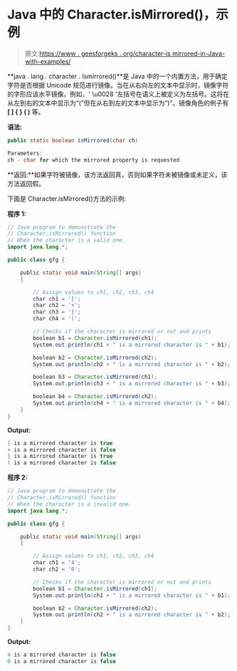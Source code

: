 # Java 中的 Character.isMirrored()，示例

> 原文:[https://www . geesforgeks . org/character-is mirrored-in-Java-with-examples/](https://www.geeksforgeeks.org/character-ismirrored-in-java-with-examples/)

**java . lang . character . Ismirrored()**是 Java 中的一个内置方法，用于确定字符是否根据 Unicode 规范进行镜像。当在从右向左的文本中显示时，镜像字符的字形应该水平镜像。例如，' \u0028 '左括号在语义上被定义为左括号。这将在从左到右的文本中显示为“(”但在从右到左的文本中显示为“)”。镜像角色的例子有 **[ ] { } ( )** 等。

**语法:**

```java
public static boolean isMirrored(char ch)

Parameters: 
ch - char for which the mirrored property is requested

```

**返回:**如果字符被镜像，该方法返回真，否则如果字符未被镜像或未定义，该方法返回假。

下面是 Character.isMirrored()方法的示例:

**程序 1:**

```java
// Java program to demonstrate the
// Character.isMirrored() function
// When the character is a valid one.
import java.lang.*;

public class gfg {

    public static void main(String[] args)
    {

        // Assign values to ch1, ch2, ch3, ch4
        char ch1 = '[';
        char ch2 = '+';
        char ch3 = '}';
        char ch4 = '(';

        // Checks if the character is mirrored or not and prints
        boolean b1 = Character.isMirrored(ch1);
        System.out.println(ch1 + " is a mirrored character is " + b1);

        boolean b2 = Character.isMirrored(ch2);
        System.out.println(ch2 + " is a mirrored character is " + b2);

        boolean b3 = Character.isMirrored(ch1);
        System.out.println(ch3 + " is a mirrored character is " + b3);

        boolean b4 = Character.isMirrored(ch2);
        System.out.println(ch4 + " is a mirrored character is " + b4);
    }
}
```

**Output:**

```java
[ is a mirrored character is true
+ is a mirrored character is false
} is a mirrored character is true
( is a mirrored character is false

```

**程序 2:**

```java
// Java program to demonstrate the
// Character.isMirrored() function
// When the character is a invalid one.
import java.lang.*;

public class gfg {

    public static void main(String[] args)
    {

        // Assign values to ch1, ch2, ch3, ch4
        char ch1 = '4';
        char ch2 = '0';

        // Checks if the character is mirrored or not and prints
        boolean b1 = Character.isMirrored(ch1);
        System.out.println(ch1 + " is a mirrored character is " + b1);

        boolean b2 = Character.isMirrored(ch2);
        System.out.println(ch2 + " is a mirrored character is " + b2);
    }
}
```

**Output:**

```java
4 is a mirrored character is false
0 is a mirrored character is false

```